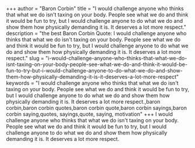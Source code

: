 +++
author = "Baron Corbin"
title = "I would challenge anyone who thinks that what we do isn't taxing on your body. People see what we do and think it would be fun to try, but I would challenge anyone to do what we do and show them how physically demanding it is. It deserves a lot more respect."
description = "the best Baron Corbin Quote: I would challenge anyone who thinks that what we do isn't taxing on your body. People see what we do and think it would be fun to try, but I would challenge anyone to do what we do and show them how physically demanding it is. It deserves a lot more respect."
slug = "i-would-challenge-anyone-who-thinks-that-what-we-do-isnt-taxing-on-your-body-people-see-what-we-do-and-think-it-would-be-fun-to-try-but-i-would-challenge-anyone-to-do-what-we-do-and-show-them-how-physically-demanding-it-is-it-deserves-a-lot-more-respect"
keywords = "I would challenge anyone who thinks that what we do isn't taxing on your body. People see what we do and think it would be fun to try, but I would challenge anyone to do what we do and show them how physically demanding it is. It deserves a lot more respect.,baron corbin,baron corbin quotes,baron corbin quote,baron corbin sayings,baron corbin saying,quotes, sayings,quote, saying, motivation"
+++
I would challenge anyone who thinks that what we do isn't taxing on your body. People see what we do and think it would be fun to try, but I would challenge anyone to do what we do and show them how physically demanding it is. It deserves a lot more respect.
